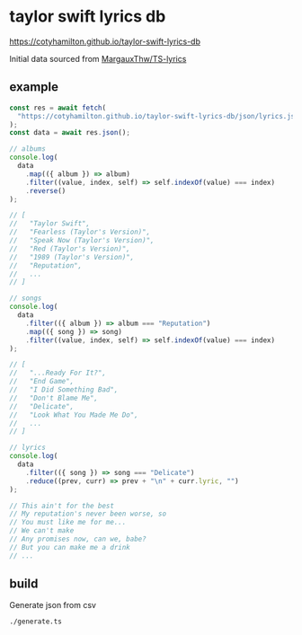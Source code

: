 # taylor swift lyrics db

https://cotyhamilton.github.io/taylor-swift-lyrics-db

Initial data sourced from [MargauxThw/TS-lyrics](https://github.com/MargauxThw/TS-lyrics)

## example

```ts
const res = await fetch(
  "https://cotyhamilton.github.io/taylor-swift-lyrics-db/json/lyrics.json"
);
const data = await res.json();

// albums
console.log(
  data
    .map(({ album }) => album)
    .filter((value, index, self) => self.indexOf(value) === index)
    .reverse()
);

// [
//   "Taylor Swift",
//   "Fearless (Taylor's Version)",
//   "Speak Now (Taylor's Version)",
//   "Red (Taylor's Version)",
//   "1989 (Taylor's Version)",
//   "Reputation",
//   ...
// ]

// songs
console.log(
  data
    .filter(({ album }) => album === "Reputation")
    .map(({ song }) => song)
    .filter((value, index, self) => self.indexOf(value) === index)
);

// [
//   "...Ready For It?",
//   "End Game",
//   "I Did Something Bad",
//   "Don't Blame Me",
//   "Delicate",
//   "Look What You Made Me Do",
//   ...
// ]

// lyrics
console.log(
  data
    .filter(({ song }) => song === "Delicate")
    .reduce((prev, curr) => prev + "\n" + curr.lyric, "")
);

// This ain't for the best
// My reputation's never been worse, so
// You must like me for me...
// We can't make
// Any promises now, can we, babe?
// But you can make me a drink
// ...
```

## build

Generate json from csv

```sh
./generate.ts
```
